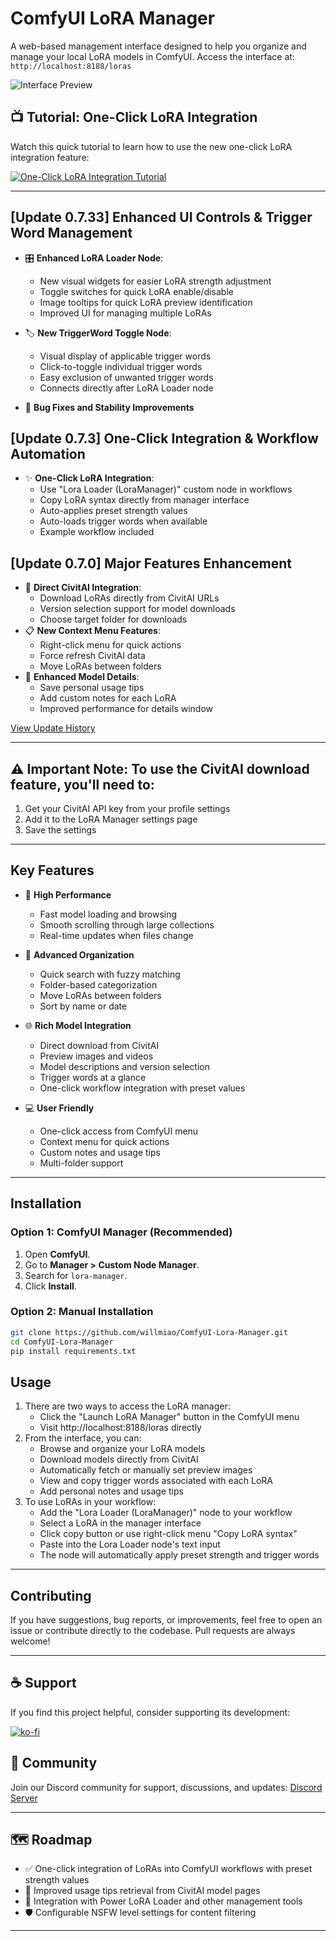 # ComfyUI LoRA Manager

A web-based management interface designed to help you organize and manage your local LoRA models in ComfyUI. Access the interface at: `http://localhost:8188/loras`

![Interface Preview](https://github.com/willmiao/ComfyUI-Lora-Manager/blob/main/static/images/Screenshot%202025-01-27%20172349.png)

## 📺 Tutorial: One-Click LoRA Integration
Watch this quick tutorial to learn how to use the new one-click LoRA integration feature:

[![One-Click LoRA Integration Tutorial](https://img.youtube.com/vi/qS95OjX3e70/0.jpg)](https://youtu.be/qS95OjX3e70)

---

## [Update 0.7.33] Enhanced UI Controls & Trigger Word Management
- 🎛️ **Enhanced LoRA Loader Node**:
  - New visual widgets for easier LoRA strength adjustment
  - Toggle switches for quick LoRA enable/disable
  - Image tooltips for quick LoRA preview identification
  - Improved UI for managing multiple LoRAs

- 🏷️ **New TriggerWord Toggle Node**:
  - Visual display of applicable trigger words
  - Click-to-toggle individual trigger words
  - Easy exclusion of unwanted trigger words
  - Connects directly after LoRA Loader node

- 🐛 **Bug Fixes and Stability Improvements**

## [Update 0.7.3] One-Click Integration & Workflow Automation
- ✨ **One-Click LoRA Integration**:
  - Use "Lora Loader (LoraManager)" custom node in workflows
  - Copy LoRA syntax directly from manager interface
  - Auto-applies preset strength values
  - Auto-loads trigger words when available
  - Example workflow included

## [Update 0.7.0] Major Features Enhancement

- 🚀 **Direct CivitAI Integration**:
  - Download LoRAs directly from CivitAI URLs
  - Version selection support for model downloads
  - Choose target folder for downloads
- 📋 **New Context Menu Features**:
  - Right-click menu for quick actions
  - Force refresh CivitAI data
  - Move LoRAs between folders
- 📝 **Enhanced Model Details**:
  - Save personal usage tips
  - Add custom notes for each LoRA
  - Improved performance for details window

[View Update History](./update_logs.md)

---

## **⚠ Important Note**: To use the CivitAI download feature, you'll need to:

1. Get your CivitAI API key from your profile settings
2. Add it to the LoRA Manager settings page
3. Save the settings

---

## Key Features

- 🚀 **High Performance**
  - Fast model loading and browsing
  - Smooth scrolling through large collections
  - Real-time updates when files change
  
- 📂 **Advanced Organization**
  - Quick search with fuzzy matching
  - Folder-based categorization
  - Move LoRAs between folders
  - Sort by name or date
  
- 🌐 **Rich Model Integration**
  - Direct download from CivitAI
  - Preview images and videos
  - Model descriptions and version selection
  - Trigger words at a glance
  - One-click workflow integration with preset values
  
- 💻 **User Friendly**
  - One-click access from ComfyUI menu
  - Context menu for quick actions
  - Custom notes and usage tips
  - Multi-folder support

---

## Installation

### Option 1: **ComfyUI Manager** (Recommended)

1. Open **ComfyUI**.
2. Go to **Manager > Custom Node Manager**.
3. Search for `lora-manager`.
4. Click **Install**.

### Option 2: **Manual Installation**

```bash
git clone https://github.com/willmiao/ComfyUI-Lora-Manager.git
cd ComfyUI-Lora-Manager
pip install requirements.txt
```

## Usage

1. There are two ways to access the LoRA manager:
   - Click the "Launch LoRA Manager" button in the ComfyUI menu
   - Visit http://localhost:8188/loras directly
2. From the interface, you can:
   - Browse and organize your LoRA models
   - Download models directly from CivitAI
   - Automatically fetch or manually set preview images
   - View and copy trigger words associated with each LoRA
   - Add personal notes and usage tips
3. To use LoRAs in your workflow:
   - Add the "Lora Loader (LoraManager)" node to your workflow
   - Select a LoRA in the manager interface
   - Click copy button or use right-click menu "Copy LoRA syntax"
   - Paste into the Lora Loader node's text input
   - The node will automatically apply preset strength and trigger words

---

## Contributing

If you have suggestions, bug reports, or improvements, feel free to open an issue or contribute directly to the codebase. Pull requests are always welcome!

---

## ☕ Support

If you find this project helpful, consider supporting its development:

[![ko-fi](https://ko-fi.com/img/githubbutton_sm.svg)](https://ko-fi.com/pixelpawsai)

## 💬 Community

Join our Discord community for support, discussions, and updates:
[Discord Server](https://discord.gg/vcqNrWVFvM)

---

## 🗺️ Roadmap

- ✅ One-click integration of LoRAs into ComfyUI workflows with preset strength values
- 🤝 Improved usage tips retrieval from CivitAI model pages
- 🔌 Integration with Power LoRA Loader and other management tools
- 🛡️ Configurable NSFW level settings for content filtering

---
